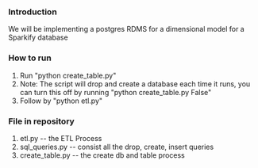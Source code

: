 ### Introduction
We will be implementing a postgres RDMS for a dimensional model for a Sparkify database

### How to run
1. Run "python create_table.py"
  1. Note: The script will drop and create a database each time it runs, you can turn this off by running "python create_table.py False"
3. Follow by "python etl.py"

### File in repository
1. etl.py -- the ETL Process
2. sql_queries.py -- consist all the drop, create, insert queries
3. create_table.py -- the create db and table process
